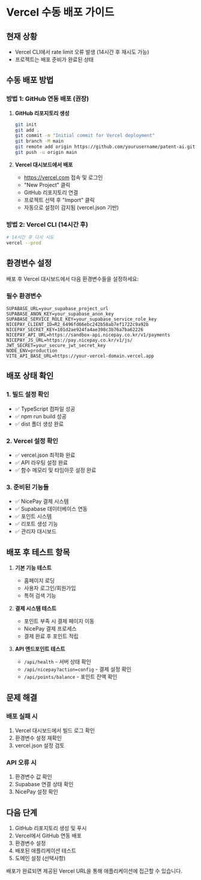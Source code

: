 # Vercel 수동 배포 가이드

## 현재 상황
- Vercel CLI에서 rate limit 오류 발생 (14시간 후 재시도 가능)
- 프로젝트는 배포 준비가 완료된 상태

## 수동 배포 방법

### 방법 1: GitHub 연동 배포 (권장)

1. **GitHub 리포지토리 생성**
   ```bash
   git init
   git add .
   git commit -m "Initial commit for Vercel deployment"
   git branch -M main
   git remote add origin https://github.com/yourusername/patent-ai.git
   git push -u origin main
   ```

2. **Vercel 대시보드에서 배포**
   - https://vercel.com 접속 및 로그인
   - "New Project" 클릭
   - GitHub 리포지토리 연결
   - 프로젝트 선택 후 "Import" 클릭
   - 자동으로 설정이 감지됨 (vercel.json 기반)

### 방법 2: Vercel CLI (14시간 후)

```bash
# 14시간 후 다시 시도
vercel --prod
```

## 환경변수 설정

배포 후 Vercel 대시보드에서 다음 환경변수들을 설정하세요:

### 필수 환경변수
```
SUPABASE_URL=your_supabase_project_url
SUPABASE_ANON_KEY=your_supabase_anon_key
SUPABASE_SERVICE_ROLE_KEY=your_supabase_service_role_key
NICEPAY_CLIENT_ID=R2_6496fd66ebc242b58ab7ef1722c9a92b
NICEPAY_SECRET_KEY=101d2ae924fa4ae398c3b76a7ba62226
NICEPAY_API_URL=https://sandbox-api.nicepay.co.kr/v1/payments
NICEPAY_JS_URL=https://pay.nicepay.co.kr/v1/js/
JWT_SECRET=your_secure_jwt_secret_key
NODE_ENV=production
VITE_API_BASE_URL=https://your-vercel-domain.vercel.app
```

## 배포 상태 확인

### 1. 빌드 설정 확인
- ✅ TypeScript 컴파일 성공
- ✅ npm run build 성공
- ✅ dist 폴더 생성 완료

### 2. Vercel 설정 확인
- ✅ vercel.json 최적화 완료
- ✅ API 라우팅 설정 완료
- ✅ 함수 메모리 및 타임아웃 설정 완료

### 3. 준비된 기능들
- ✅ NicePay 결제 시스템
- ✅ Supabase 데이터베이스 연동
- ✅ 포인트 시스템
- ✅ 리포트 생성 기능
- ✅ 관리자 대시보드

## 배포 후 테스트 항목

1. **기본 기능 테스트**
   - 홈페이지 로딩
   - 사용자 로그인/회원가입
   - 특허 검색 기능

2. **결제 시스템 테스트**
   - 포인트 부족 시 결제 페이지 이동
   - NicePay 결제 프로세스
   - 결제 완료 후 포인트 적립

3. **API 엔드포인트 테스트**
   - `/api/health` - 서버 상태 확인
   - `/api/nicepay?action=config` - 결제 설정 확인
   - `/api/points/balance` - 포인트 잔액 확인

## 문제 해결

### 배포 실패 시
1. Vercel 대시보드에서 빌드 로그 확인
2. 환경변수 설정 재확인
3. vercel.json 설정 검토

### API 오류 시
1. 환경변수 값 확인
2. Supabase 연결 상태 확인
3. NicePay 설정 확인

## 다음 단계

1. GitHub 리포지토리 생성 및 푸시
2. Vercel에서 GitHub 연동 배포
3. 환경변수 설정
4. 배포된 애플리케이션 테스트
5. 도메인 설정 (선택사항)

배포가 완료되면 제공된 Vercel URL을 통해 애플리케이션에 접근할 수 있습니다.